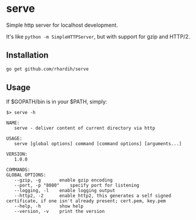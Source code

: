 # serve
Simple http server for localhost development.

It's like `python -m SimpleHTTPServer`, but with support for gzip and HTTP/2.

## Installation

```bash
go get github.com/rhardih/serve
```

## Usage

If $GOPATH/bin is in your $PATH, simply:


```
$> serve -h

NAME:
   serve - deliver content of current directory via http

USAGE:
   serve [global options] command [command options] [arguments...]
   
VERSION:
   1.0.0
   
COMMANDS:
GLOBAL OPTIONS:
   --gzip, -g		enable gzip encoding
   --port, -p "8080"	specify port for listening
   --logging, -l	enable logging output
   --http2, -2		enable http2, this generates a self signed certificate, if one isn't already present; cert.pem, key.pem
   --help, -h		show help
   --version, -v	print the version
   
```
